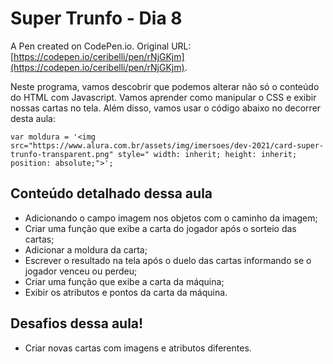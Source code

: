 # Super Trunfo - Dia 8

A Pen created on CodePen.io. Original URL: [https://codepen.io/ceribelli/pen/rNjGKjm](https://codepen.io/ceribelli/pen/rNjGKjm).

Neste programa, vamos descobrir que podemos alterar não só o conteúdo do HTML com Javascript. Vamos aprender como manipular o CSS e exibir nossas cartas no tela. Além disso, vamos usar o código abaixo no decorrer desta aula:

```
var moldura = '<img src="https://www.alura.com.br/assets/img/imersoes/dev-2021/card-super-trunfo-transparent.png" style=" width: inherit; height: inherit; position: absolute;">';
```

## Conteúdo detalhado dessa aula

- Adicionando o campo imagem nos objetos com o caminho da imagem;
- Criar uma função que exibe a carta do jogador após o sorteio das cartas;
- Adicionar a moldura da carta;
- Escrever o resultado na tela após o duelo das cartas informando se o jogador venceu ou perdeu;
- Criar uma função que exibe a carta da máquina;
- Exibir os atributos e pontos da carta da máquina.

## Desafios dessa aula!

- Criar novas cartas com imagens e atributos diferentes.